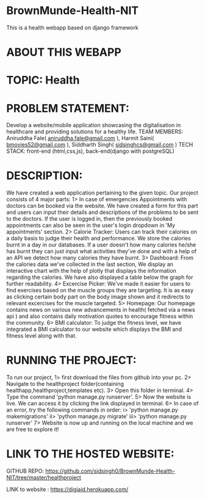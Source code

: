 # BrownMunde-Health-NIT
This is a health webapp based on django framework

# ABOUT THIS WEBAPP
# TOPIC: Health

# PROBLEM STATEMENT: 
Develop a website/mobile application showcasing the digitalisation in healthcare and providing solutions for a healthy life.
TEAM MEMBERS: Aniruddha Fale( aniruddha.fale@gmail.com ), Harmit Saini( bmovies52@gmail.com ), Siddharth Singh( sidsinghcs@gmail.com )
TECH STACK: front-end (html,css,js), back-end(django with postgreSQL)

# DESCRIPTION:
We have created a web application pertaining to the given topic. Our project consists of 4 major parts:
1> In case of emergencies Appointments with doctors can be booked via the website. We have created a form for this part and users can input their details and descriptions of the problems
   to be sent to the doctors. If the user is logged in, then the previously booked appointments can also be seen in the user's login dropdown in 'My appointments' section.
2> Calorie Tracker: Users can track their calories on a daily basis to judge their health and performance. We store the calories burnt in a day in our databases. If a user doesn't
   how many calories he/she has burnt they can just input what activities they've done and with a help of an API we detect how many calories they have burnt.
3> Dashboard: From the calories data we've collected in the last section, We display an interactive chart with the help of plotly that displays the information regarding the calories.
   We have also displayed a table below the graph for further readability.
4> Excercise Picker: We've made it easier for users to find exercises based on the muscle groups they are targeting. It is as easy as clicking certain body part on the body image
   shown and it redirects to relevant excercises for the muscle targeted.
5> Homepage: Our homepage contains news on various new advancements in health( fetched via a news api ) and also contains daily motivation quotes to encourage fitness within the community.
6> BMI calculator: To judge the fitness level, we have integrated a BMI calculator to our website which displays the BMI and fitness level along with that.

# RUNNING THE PROJECT:
To run our project,
1> first download the files from github into your pc.
2> Navigate to the healthproject folder(containing healthapp,healthproject,templates etc).
3> Open this folder in terminal.
4> Type the command 'python manage.py runserver'.
5> Now the website is live. We can access it by clicking the link displayed in terminal. 
6> In case of an error, try the following commands in order:
   i> 'python manage.py makemigrations'
   ii> 'python manage.py migrate'
   iii> 'python manage.py runserver'
7> Website is now up and running on the local machine and we are free to explore it!
 
# LINK TO THE HOSTED WEBSITE: 
GITHUB REPO: https://github.com/sidsingh0/BrownMunde-Health-NIT/tree/master/healthproject

LINK to website : https://digiaid.herokuapp.com/
 
